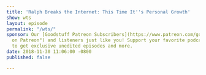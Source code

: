 ```yaml
---
title: 'Ralph Breaks the Internet: This Time It''s Personal Growth'
show: wts
layout: episode
permalink: "/wts/"
sponsor: Our [Goodstuff Patreon Subscribers](https://www.patreon.com/goodstuff "Goodstuff
  on Patreon") and listeners just like you! Support your favorite podcasts directly
  to get exclusive unedited episodes and more.
date: 2018-11-30 11:06:00 -0800
published: false

---
```

